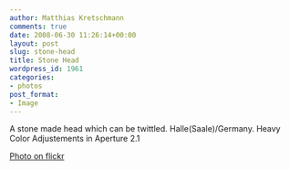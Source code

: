 ```yaml
---
author: Matthias Kretschmann
comments: true
date: 2008-06-30 11:26:14+00:00
layout: post
slug: stone-head
title: Stone Head
wordpress_id: 1961
categories:
- photos
post_format:
- Image
---
```


A stone made head which can be twittled. Halle(Saale)/Germany. Heavy Color Adjustements in Aperture 2.1

[Photo on flickr](http://www.flickr.com/photos/krema/2664367058)
